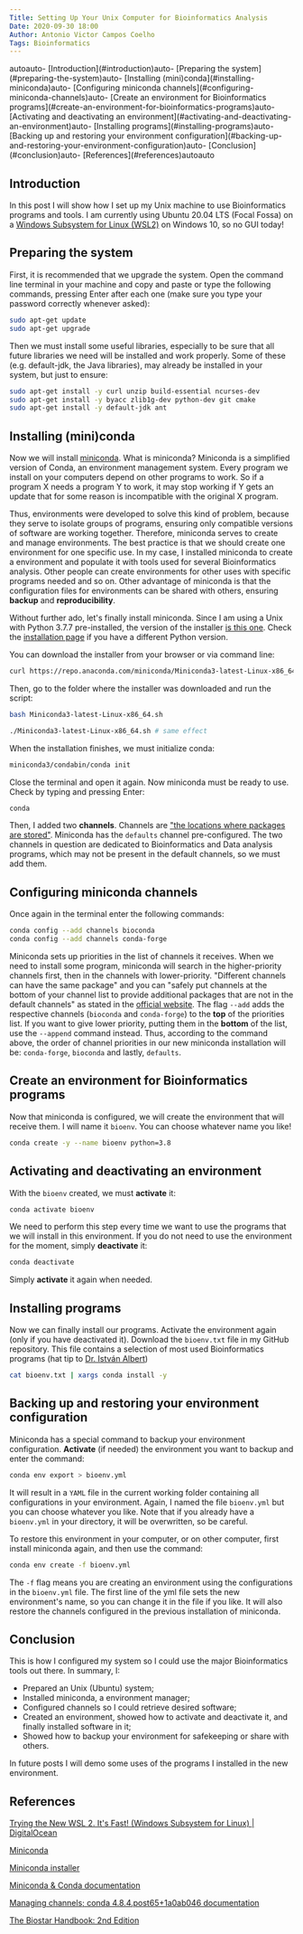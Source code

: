 ```yaml
---
Title: Setting Up Your Unix Computer for Bioinformatics Analysis
Date: 2020-09-30 18:00
Author: Antonio Victor Campos Coelho
Tags: Bioinformatics
---
```


<!-- TOC -->autoauto- [Introduction](#introduction)auto- [Preparing the system](#preparing-the-system)auto- [Installing (mini)conda](#installing-miniconda)auto- [Configuring miniconda channels](#configuring-miniconda-channels)auto- [Create an environment for Bioinformatics programs](#create-an-environment-for-bioinformatics-programs)auto- [Activating and deactivating an environment](#activating-and-deactivating-an-environment)auto- [Installing programs](#installing-programs)auto- [Backing up and restoring your environment configuration](#backing-up-and-restoring-your-environment-configuration)auto- [Conclusion](#conclusion)auto- [References](#references)autoauto<!-- /TOC -->

## Introduction

In this post I will show how I set up my Unix machine to use Bioinformatics programs and tools. I am currently using Ubuntu 20.04 LTS (Focal Fossa) on a [Windows Subsystem for Linux (WSL2)](https://www.digitalocean.com/community/posts/trying-the-new-wsl-2-its-fast-windows-subsystem-for-linux) on Windows 10, so no GUI today!

## Preparing the system

First, it is recommended that we upgrade the system. Open the command line terminal in your machine and copy and paste or type the following commands, pressing Enter after each one (make sure you type your password correctly whenever asked):

```bash
sudo apt-get update
sudo apt-get upgrade
```

Then we must install some useful libraries, especially to be sure that all future libraries we need will be installed and work properly. Some of these (e.g. default-jdk, the Java libraries), may already be installed in your system, but just to ensure:

```bash
sudo apt-get install -y curl unzip build-essential ncurses-dev
sudo apt-get install -y byacc zlib1g-dev python-dev git cmake
sudo apt-get install -y default-jdk ant
```

## Installing (mini)conda

Now we will install [miniconda](https://conda.io/miniconda.html). What is miniconda? Miniconda is a simplified version of Conda, an environment management system. Every program we install on your computers depend on other programs to work. So if a program X needs a program Y to work, it may stop working if Y gets an update that for some reason is incompatible with the original X program.

Thus, environments were developed to solve this kind of problem, because they serve to isolate groups of programs, ensuring only compatible versions of software are working together. Therefore, miniconda serves to create and manage environments. The best practice is that we should create one environment for one specific use. In my case, I installed miniconda to create a environment and populate it with tools used for several Bioinformatics analysis. Other people can create environments for other uses with specific programs needed and so on. Other advantage of miniconda is that the configuration files for environments can be shared with others, ensuring **backup** and **reproducibility**.

Without further ado, let's finally install miniconda. Since I am using a Unix with Python 3.7.7 pre-installed, the version of the installer [is this one](https://repo.anaconda.com/miniconda/Miniconda3-latest-Linux-x86_64.sh). Check the [installation page](https://docs.conda.io/en/latest/miniconda.html#linux-installers) if you have a different Python version.

You can download the installer from your browser or via command line:

```bash
curl https://repo.anaconda.com/miniconda/Miniconda3-latest-Linux-x86_64.sh
```

Then, go to the folder where the installer was downloaded and run the script:

```bash
bash Miniconda3-latest-Linux-x86_64.sh

./Miniconda3-latest-Linux-x86_64.sh # same effect
```

When the installation finishes, we must initialize conda:

```bash
miniconda3/condabin/conda init
```

Close the terminal and open it again. Now miniconda must be ready to use. Check by typing and pressing Enter:

```bash
conda
```

Then, I added two **channels**. Channels are ["the locations where packages are stored"](https://docs.conda.io/projects/conda/en/latest/user-guide/tasks/manage-channels.html). Miniconda has the `defaults` channel pre-configured. The two channels in question are dedicated to Bioinformatics and Data analysis programs, which may not be present in the default channels, so we must add them.

## Configuring miniconda channels

Once again in the terminal enter the following commands:

```bash
conda config --add channels bioconda
conda config --add channels conda-forge
```

Miniconda sets up priorities in the list of channels it receives. When we need to install some program, miniconda will search in the higher-priority channels first, then in the channels with lower-priority. "Different channels can have the same package" and you can "safely put channels at the bottom of your channel list to provide additional packages that are not in the default channels" as stated in the [official website](https://docs.conda.io/projects/conda/en/latest/user-guide/tasks/manage-channels.html). The flag `--add` adds the respective channels (`bioconda` and `conda-forge`) to the **top** of the priorities list. If you want to give lower priority, putting them in the **bottom** of the list, use the `--append` command instead. Thus, according to the command above, the order of channel priorities in our new miniconda installation will be: `conda-forge`, `bioconda` and lastly, `defaults`.

## Create an environment for Bioinformatics programs

Now that miniconda is configured, we will create the environment that will receive them. I will name it `bioenv`. You can choose whatever name you like! 

```bash
conda create -y --name bioenv python=3.8
```

## Activating and deactivating an environment

With the `bioenv` created, we must **activate** it:

```bash
conda activate bioenv
```

We need to perform this step every time we want to use the programs that we will install in this environment. If you do not need to use the environment for the moment, simply **deactivate** it:

```bash
conda deactivate
```

Simply **activate** it again when needed.

## Installing programs
<!-- COLOCAR LINK DO REPOSITÓRIO AQUI E NO CODE BLOCK-->
Now we can finally install our programs. Activate the environment again (only if you have deactivated it). Download the `bioenv.txt` file in my GitHub repository. This file contains a selection of most used Bioinformatics programs (hat tip to [Dr. István Albert](https://www.biostarhandbook.com/index.html))

```bash
cat bioenv.txt | xargs conda install -y
```

## Backing up and restoring your environment configuration

Miniconda has a special command to backup your environment configuration. **Activate** (if needed) the environment you want to backup and enter the command:

```bash
conda env export > bioenv.yml
```

It will result in a `YAML` file in the current working folder containing all configurations in your environment. Again, I named the file `bioenv.yml` but you can choose whatever you like. Note that if you already have a `bioenv.yml` in your directory, it will be overwritten, so be careful.

To restore this environment in your computer, or on other computer, first install miniconda again, and then use the command:

```bash
conda env create -f bioenv.yml
```

The `-f` flag means you are creating an environment using the configurations in the `bioenv.yml` file. The first line of the yml file sets the new environment's name, so you can change it in the file if you like. It will also restore the channels configured in the previous installation of miniconda.

## Conclusion

This is how I configured my system so I could use the major Bioinformatics tools out there. In summary, I:

* Prepared an Unix (Ubuntu) system;
* Installed miniconda, a environment manager;
* Configured channels so I could retrieve desired software;
* Created an environment, showed how to activate and deactivate it, and finally installed software in it;
* Showed how to backup your environment for safekeeping or share with others.

In future posts I will demo some uses of the programs I installed in the new environment.

## References

[Trying the New WSL 2. It's Fast! (Windows Subsystem for Linux) | DigitalOcean](https://www.digitalocean.com/community/posts/trying-the-new-wsl-2-its-fast-windows-subsystem-for-linux)

[Miniconda](https://conda.io/miniconda.html)

[Miniconda installer](https://repo.anaconda.com/miniconda/Miniconda3-latest-Linux-x86_64.sh)

[Miniconda & Conda documentation](https://docs.conda.io/en/latest/miniconda.html#linux-installers)

[Managing channels; conda 4.8.4.post65+1a0ab046 documentation](https://docs.conda.io/projects/conda/en/latest/user-guide/tasks/manage-channels.html)

[The Biostar Handbook: 2nd Edition](https://www.biostarhandbook.com/index.html)